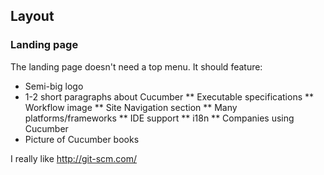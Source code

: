 ## Layout

### Landing page

The landing page doesn't need a top menu. It should feature:

* Semi-big logo
* 1-2 short paragraphs about Cucumber
** Executable specifications
** Workflow image
** Site Navigation section
** Many platforms/frameworks
** IDE support
** i18n
** Companies using Cucumber
* Picture of Cucumber books

I really like http://git-scm.com/
